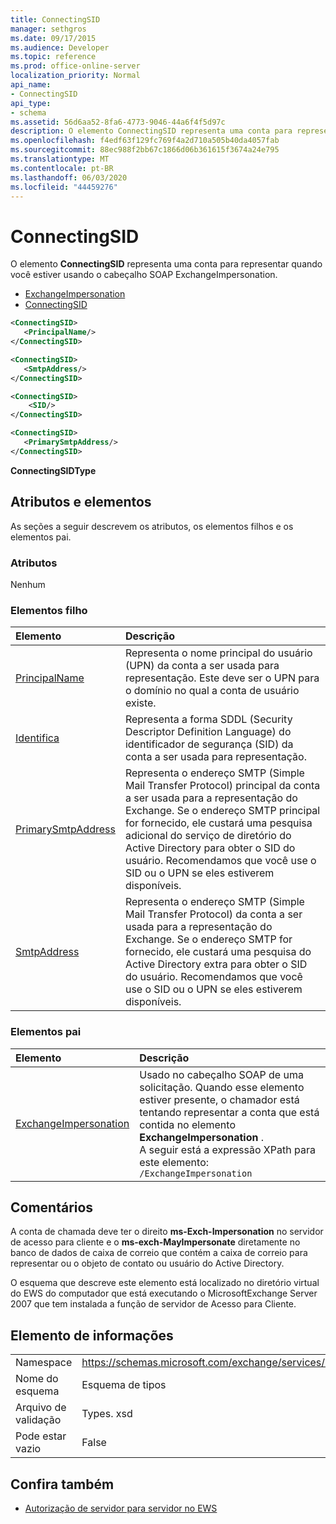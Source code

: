 ```yaml
---
title: ConnectingSID
manager: sethgros
ms.date: 09/17/2015
ms.audience: Developer
ms.topic: reference
ms.prod: office-online-server
localization_priority: Normal
api_name:
- ConnectingSID
api_type:
- schema
ms.assetid: 56d6aa52-8fa6-4773-9046-44a6f4f5d97c
description: O elemento ConnectingSID representa uma conta para representar quando você estiver usando o cabeçalho SOAP ExchangeImpersonation.
ms.openlocfilehash: f4edf63f129fc769f4a2d710a505b40da4057fab
ms.sourcegitcommit: 88ec988f2bb67c1866d06b361615f3674a24e795
ms.translationtype: MT
ms.contentlocale: pt-BR
ms.lasthandoff: 06/03/2020
ms.locfileid: "44459276"
---
```

# <a name="connectingsid"></a>ConnectingSID

O elemento **ConnectingSID** representa uma conta para representar quando você estiver usando o cabeçalho SOAP ExchangeImpersonation. 
  
- [ExchangeImpersonation](exchangeimpersonation.md) 
- [ConnectingSID](connectingsid.md)
  
```xml
<ConnectingSID>
   <PrincipalName/>
</ConnectingSID>
```

```xml
<ConnectingSID>
   <SmtpAddress/>
</ConnectingSID>
```

```xml
<ConnectingSID>
    <SID/> 
</ConnectingSID>
```

```xml
<ConnectingSID>
   <PrimarySmtpAddress/>
</ConnectingSID>
```

**ConnectingSIDType**

## <a name="attributes-and-elements"></a>Atributos e elementos

As seções a seguir descrevem os atributos, os elementos filhos e os elementos pai.
  
### <a name="attributes"></a>Atributos

Nenhum
  
### <a name="child-elements"></a>Elementos filho

|**Elemento**|**Descrição**|
|:-----|:-----|
|[PrincipalName](principalname.md) <br/> |Representa o nome principal do usuário (UPN) da conta a ser usada para representação. Este deve ser o UPN para o domínio no qual a conta de usuário existe.  <br/> |
|[Identifica](sid.md) <br/> |Representa a forma SDDL (Security Descriptor Definition Language) do identificador de segurança (SID) da conta a ser usada para representação.  <br/> |
|[PrimarySmtpAddress](primarysmtpaddress.md) <br/> |Representa o endereço SMTP (Simple Mail Transfer Protocol) principal da conta a ser usada para a representação do Exchange. Se o endereço SMTP principal for fornecido, ele custará uma pesquisa adicional do serviço de diretório do Active Directory para obter o SID do usuário. Recomendamos que você use o SID ou o UPN se eles estiverem disponíveis.  <br/> |
|[SmtpAddress](smtpaddress.md) <br/> |Representa o endereço SMTP (Simple Mail Transfer Protocol) da conta a ser usada para a representação do Exchange. Se o endereço SMTP for fornecido, ele custará uma pesquisa do Active Directory extra para obter o SID do usuário. Recomendamos que você use o SID ou o UPN se eles estiverem disponíveis.  <br/> |
   
### <a name="parent-elements"></a>Elementos pai

|**Elemento**|**Descrição**|
|:-----|:-----|
|[ExchangeImpersonation](exchangeimpersonation.md) <br/> |Usado no cabeçalho SOAP de uma solicitação. Quando esse elemento estiver presente, o chamador está tentando representar a conta que está contida no elemento **ExchangeImpersonation** .  <br/> A seguir está a expressão XPath para este elemento:  <br/>  `/ExchangeImpersonation` <br/> |
   
## <a name="remarks"></a>Comentários

A conta de chamada deve ter o direito **ms-Exch-Impersonation** no servidor de acesso para cliente e o **ms-exch-MayImpersonate** diretamente no banco de dados de caixa de correio que contém a caixa de correio para representar ou o objeto de contato ou usuário do Active Directory. 
  
O esquema que descreve este elemento está localizado no diretório virtual do EWS do computador que está executando o MicrosoftExchange Server 2007 que tem instalada a função de servidor de Acesso para Cliente.
  
## <a name="element-information"></a>Elemento de informações

|||
|:-----|:-----|
|Namespace  <br/> |https://schemas.microsoft.com/exchange/services/2006/types  <br/> |
|Nome do esquema  <br/> |Esquema de tipos  <br/> |
|Arquivo de validação  <br/> |Types. xsd  <br/> |
|Pode estar vazio  <br/> |False  <br/> |
   
## <a name="see-also"></a>Confira também

- [Autorização de servidor para servidor no EWS](https://msdn.microsoft.com/library/f1610a20-672d-448b-8c00-5b0fbcaf31cb%28Office.15%29.aspx)

